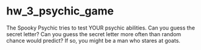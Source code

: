 # hw_3_psychic_game

The Spooky Psychic tries to test YOUR psychic abilities. Can you guess the secret letter? Can you guess the secret letter more often than random chance would predict? If so, you might be a man who stares at goats.
